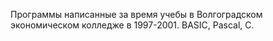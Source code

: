 Программы написанные за время учебы в Волгоградском экономическом колледже в 1997-2001.
BASIC, Pascal, C.

